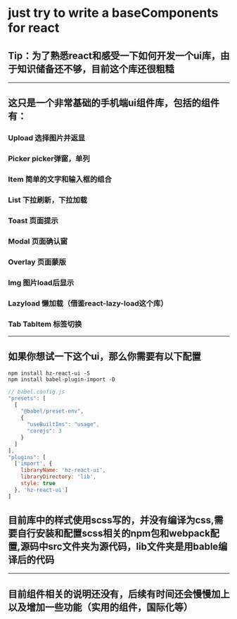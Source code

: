 # just try to write a baseComponents for react

## Tip：为了熟悉react和感受一下如何开发一个ui库，由于知识储备还不够，目前这个库还很粗糙
-----

## 这只是一个非常基础的手机端ui组件库，包括的组件有：
### Upload  选择图片并返显
### Picker  picker弹窗，单列
### Item  简单的文字和输入框的组合
### List  下拉刷新，下拉加载
### Toast 页面提示
### Modal 页面确认窗
### Overlay 页面蒙版
### Img 图片load后显示
### Lazyload  懒加载（借鉴react-lazy-load这个库）
### Tab TabItem 标签切换

-----

## 如果你想试一下这个ui，那么你需要有以下配置

```
npm install hz-react-ui -S
npm install babel-plugin-import -D
```

``` js
// babel.config.js
"presets": [
  [
    "@babel/preset-env",
    {
      "useBuiltIns": "usage",
      "corejs": 3
    }
  ]
],
"plugins": [
  ['import', {
    libraryName: 'hz-react-ui',
    libraryDirectory: 'lib',
    style: true
  }, 'hz-react-ui']
]
```

## 目前库中的样式使用scss写的，并没有编译为css,需要自行安装和配置scss相关的npm包和webpack配置,源码中src文件夹为源代码，lib文件夹是用bable编译后的代码
------
## 目前组件相关的说明还没有，后续有时间还会慢慢加上以及增加一些功能（实用的组件，国际化等）